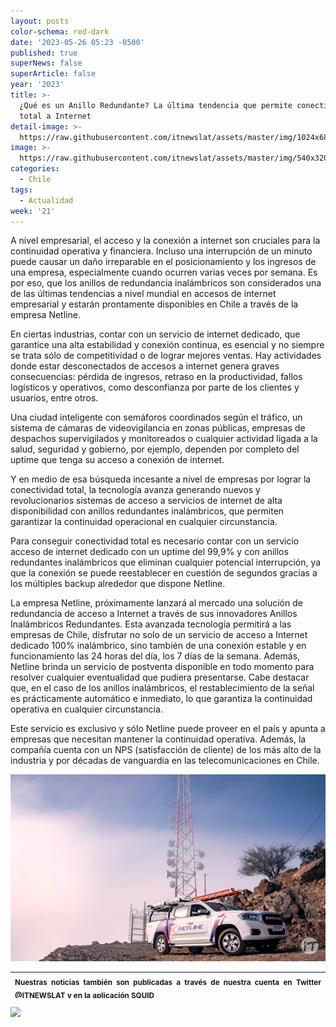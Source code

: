 ```yaml
---
layout: posts
color-schema: red-dark
date: '2023-05-26 05:23 -0500'
published: true
superNews: false
superArticle: false
year: '2023'
title: >-
  ¿Qué es un Anillo Redundante? La última tendencia que permite conectividad
  total a Internet
detail-image: >-
  https://raw.githubusercontent.com/itnewslat/assets/master/img/1024x680/netline-chile-g.jpg
image: >-
  https://raw.githubusercontent.com/itnewslat/assets/master/img/540x320/netline-chile-p.jpg
categories:
  - Chile
tags:
  - Actualidad
week: '21'
---
```

A nivel empresarial, el acceso y la conexión a internet son cruciales para la continuidad operativa y financiera. Incluso una interrupción de un minuto puede causar un daño irreparable en el posicionamiento y los ingresos de una empresa, especialmente cuando ocurren varias veces por semana. Es por eso, que los anillos de redundancia inalámbricos son considerados una de las últimas tendencias a nivel mundial en accesos de internet empresarial y estarán prontamente disponibles en Chile a través de la empresa Netline.
 
En ciertas industrias, contar con un servicio de internet dedicado, que garantice una alta estabilidad y conexión continua, es esencial y no siempre se trata sólo de competitividad o de lograr mejores ventas. Hay actividades donde estar desconectados de accesos a internet genera graves consecuencias: pérdida de ingresos, retraso en la productividad, fallos logísticos y operativos, como desconfianza por parte de los clientes y usuarios, entre otros.
 
Una ciudad inteligente con semáforos coordinados según el tráfico, un sistema de cámaras de videovigilancia en zonas públicas, empresas de despachos supervigilados y monitoreados o cualquier actividad ligada a la salud, seguridad y gobierno, por ejemplo, dependen por completo del uptime que tenga su acceso a conexión de internet.
 
Y en medio de esa búsqueda incesante a nivel de empresas por lograr la conectividad total, la tecnología avanza generando nuevos y revolucionarios sistemas de acceso a servicios de internet de alta disponibilidad con anillos redundantes inalámbricos, que permiten garantizar la continuidad operacional en cualquier circunstancia.
 
Para conseguir conectividad total es necesario contar con un servicio acceso de internet dedicado con un uptime del 99,9% y con anillos redundantes inalámbricos que eliminan cualquier potencial interrupción, ya que la conexión se puede reestablecer en cuestión de segundos gracias a los múltiples backup alrededor que dispone Netline.
 
La empresa Netline, próximamente lanzará al mercado una solución de redundancia de acceso a Internet a través de sus innovadores Anillos Inalámbricos Redundantes. Esta avanzada tecnología permitirá a las empresas de Chile, disfrutar no solo de un servicio de acceso a Internet dedicado 100% inalámbrico, sino también de una conexión estable y en funcionamiento las 24 horas del día, los 7 días de la semana. Además, Netline brinda un servicio de postventa disponible en todo momento para resolver cualquier eventualidad que pudiera presentarse. Cabe destacar que, en el caso de los anillos inalámbricos, el restablecimiento de la señal es prácticamente automático e inmediato, lo que garantiza la continuidad operativa en cualquier circunstancia.
 
Este servicio es exclusivo y sólo Netline puede proveer en el país y apunta a empresas que necesitan mantener la continuidad operativa. Además, la compañía cuenta con un NPS (satisfacción de cliente) de los más alto de la industria y por décadas de vanguardia en las telecomunicaciones en Chile.

![](https://raw.githubusercontent.com/itnewslat/assets/master/img/540x320/netline-chile-p.jpg)

<table style="height: 42px;" width="569">
<tbody>
<tr>
<td style="text-align: justify;"><sub><strong>Nuestras noticias también son publicadas a través de nuestra cuenta en Twitter <a href="https://twitter.com/itnewslat?lang=es">@ITNEWSLAT</a> y en la aplicación <a href="https://squidapp.co/en/">SQUID</a></strong></sub></td>
</tr>
</tbody>
</table>
<img src="https://tracker.metricool.com/c3po.jpg?hash=56f88a41e39ab42c063cc51676587a04"/>